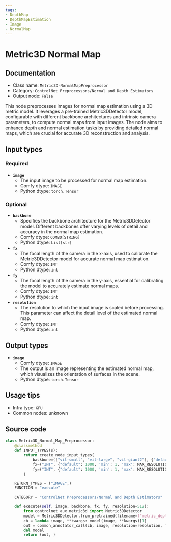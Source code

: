 ```yaml
---
tags:
- DepthMap
- DepthMapEstimation
- Image
- NormalMap
---
```


# Metric3D Normal Map
## Documentation
- Class name: `Metric3D-NormalMapPreprocessor`
- Category: `ControlNet Preprocessors/Normal and Depth Estimators`
- Output node: `False`

This node preprocesses images for normal map estimation using a 3D metric model. It leverages a pre-trained Metric3DDetector model, configurable with different backbone architectures and intrinsic camera parameters, to compute normal maps from input images. The node aims to enhance depth and normal estimation tasks by providing detailed normal maps, which are crucial for accurate 3D reconstruction and analysis.
## Input types
### Required
- **`image`**
    - The input image to be processed for normal map estimation.
    - Comfy dtype: `IMAGE`
    - Python dtype: `torch.Tensor`
### Optional
- **`backbone`**
    - Specifies the backbone architecture for the Metric3DDetector model. Different backbones offer varying levels of detail and accuracy in the normal map estimation.
    - Comfy dtype: `COMBO[STRING]`
    - Python dtype: `List[str]`
- **`fx`**
    - The focal length of the camera in the x-axis, used to calibrate the Metric3DDetector model for accurate normal map estimation.
    - Comfy dtype: `INT`
    - Python dtype: `int`
- **`fy`**
    - The focal length of the camera in the y-axis, essential for calibrating the model to accurately estimate normal maps.
    - Comfy dtype: `INT`
    - Python dtype: `int`
- **`resolution`**
    - The resolution to which the input image is scaled before processing. This parameter can affect the detail level of the estimated normal map.
    - Comfy dtype: `INT`
    - Python dtype: `int`
## Output types
- **`image`**
    - Comfy dtype: `IMAGE`
    - The output is an image representing the estimated normal map, which visualizes the orientation of surfaces in the scene.
    - Python dtype: `torch.Tensor`
## Usage tips
- Infra type: `GPU`
- Common nodes: unknown


## Source code
```python
class Metric3D_Normal_Map_Preprocessor:
    @classmethod
    def INPUT_TYPES(s):
        return create_node_input_types(
            backbone=(["vit-small", "vit-large", "vit-giant2"], {"default": "vit-small"}),
            fx=("INT", {"default": 1000, 'min': 1, 'max': MAX_RESOLUTION}),
            fy=("INT", {"default": 1000, 'min': 1, 'max': MAX_RESOLUTION})
        )

    RETURN_TYPES = ("IMAGE",)
    FUNCTION = "execute"

    CATEGORY = "ControlNet Preprocessors/Normal and Depth Estimators"

    def execute(self, image, backbone, fx, fy, resolution=512):
        from controlnet_aux.metric3d import Metric3DDetector
        model = Metric3DDetector.from_pretrained(filename=f"metric_depth_{backbone.replace('-', '_')}_800k.pth").to(model_management.get_torch_device())
        cb = lambda image, **kwargs: model(image, **kwargs)[1]
        out = common_annotator_call(cb, image, resolution=resolution, fx=fx, fy=fy, depth_and_normal=True)
        del model
        return (out, )

```
